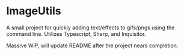 # ImageUtils

A small project for quickly adding text/effects to gifs/pngs using the command line. Utilizes Typescript, Sharp, and Inquisitor.

Massive WiP, will update README after the project nears completion.
